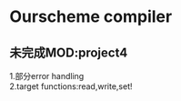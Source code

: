 # Ourscheme compiler
## 未完成MOD:**project4**  
   1.部分error handling   
   2.target functions:read,write,set!
